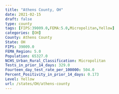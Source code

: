 ```yaml
---
title: "Athens County, OH"
date: 2021-02-15
draft: false
type: county
tags: [FIPS:39009.0,FEMA:5.0,Micropolitan,Yellow]
categories: [OH]
County: Athens County
State: OH
FIPS: 39009.0
FEMA_Region: 5.0
Population: 65327.0
NCHS_Urban_Rural_Classification: Micropolitan
Tests_in_prior_14_days: 329.0
Fourteen_day_test_rate_per_100000: 504.0
Percent_Positivity_in_prior_14_days: 0.173
Level: Yellow
url: /states/OH/athens-county
---
```



